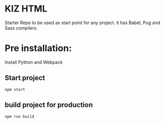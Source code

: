 # KIZ HTML
Starter Repo to be used as start point for any project. it has Babel, Pug and Sass compilers.

# Pre installation:
 Install Python and Webpack

## Start project
<code>npm start</code>

## build project for production
<code>npm run build</code>
